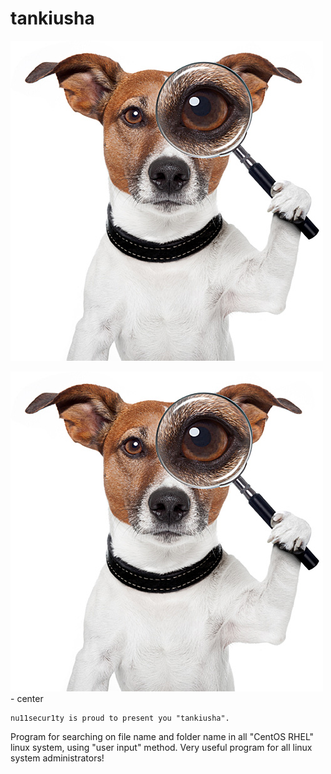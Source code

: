 # tankiusha


<img src="https://raw.githubusercontent.com/nu11secur1ty/tankiusha/master/tankiusha.jpg">

![ title ](https://raw.githubusercontent.com/nu11secur1ty/tankiusha/master/tankiusha.jpg) - center


```
nu11secur1ty is proud to present you "tankiusha".
```
Program for searching on file name and folder name in all "CentOS RHEL" linux system, using "user input" method.
Very useful program for all linux system administrators!

